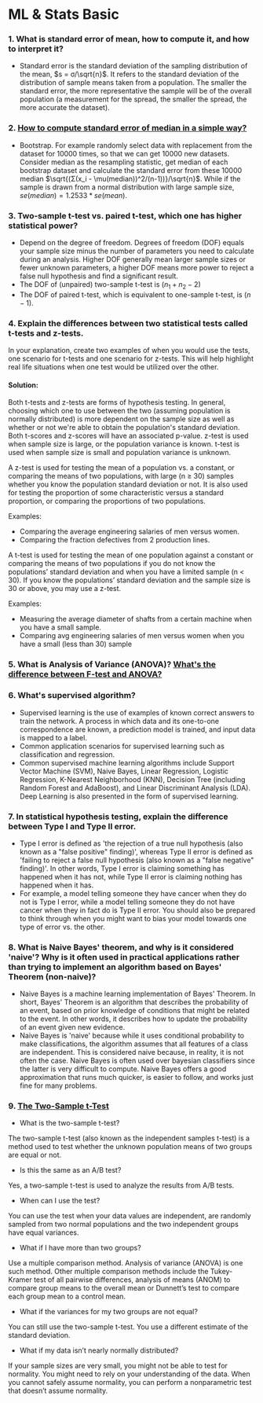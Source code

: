 # ML & Stats Basic
### 1. What is standard error of mean, how to compute it, and how to interpret it?
* Standard error is the standard deviation of the sampling distribution of the mean, $`s = σ/\sqrt{n}`$. It refers to the standard deviation of the distribution of sample means
taken from a population. The smaller the standard error, the more representative the sample will be of the overall population (a measurement for the
spread, the smaller the spread, the more accurate the dataset). 

### 2. [How to compute standard error of median in a simple way?](https://towardsdatascience.com/how-to-estimate-the-standard-error-of-the-median-the-bootstrap-strategy-ed09cccb838a)
* Bootstrap. For example randomly select data with replacement from the dataset for 10000 times, so that we can get 10000 new datasets. Consider median as the resampling statistic, get median of each bootstrap dataset and
calculate the standard error from these 10000 median $`\sqrt{(Σ(x_i - \mu(median))^2/(n-1))}/\sqrt{n}`$.
While if the sample is drawn from a normal distribution with large sample size, $`se(median) = 1.2533*se(mean)`$.

### 3. Two-sample t-test vs. paired t-test, which one has higher statistical power?
* Depend on the degree of freedom. Degrees of freedom (DOF) equals your sample size minus the number of parameters you need to calculate during an analysis. Higher DOF generally mean larger sample sizes or fewer unknown parameters, a higher DOF means more power to reject a false null hypothesis and find a significant result.
* The DOF of (unpaired) two-sample t-test is ($`n_1+n_2-2`$)
* The DOF of paired t-test, which is equivalent to one-sample t-test, is ($`n-1`$).

### 4. Explain the differences between two statistical tests called t-tests and z-tests. 
In your explanation, create two examples of when you would use the tests, one scenario for t-tests and one scenario for z-tests. This will help highlight real life situations when one test would be utilized over the other.
#### Solution:
Both t-tests and z-tests are forms of hypothesis testing. In general, choosing which one to use between the two (assuming population is normally distributed) is more dependent on the sample size as well as whether or not we're able to obtain the population's standard deviation. Both t-scores and z-scores will have an associated p-value. z-test is used when sample size is large, or the population variance is known. t-test is used when sample size is small and population variance is unknown.

A z-test is used for testing the mean of a population vs. a constant, or comparing the means of two populations, with large (n ≥ 30) samples whether you know the population standard deviation or not. It is also used for testing the proportion of some characteristic versus a standard proportion, or comparing the proportions of two populations.

Examples:

* Comparing the average engineering salaries of men versus women.
* Comparing the fraction defectives from 2 production lines.

A t-test is used for testing the mean of one population against a constant or comparing the means of two populations if you do not know the populations’ standard deviation and when you have a limited sample (n < 30). If you know the populations’ standard deviation and the sample size is 30 or above, you may use a z-test.

Examples:
* Measuring the average diameter of shafts from a certain machine when you have a small sample.
* Comparing avg engineering salaries of men versus women when you have a small (less than 30) sample

### 5. What is Analysis of Variance (ANOVA)? [What's the difference between F-test and ANOVA?](https://statisticsbyjim.com/anova/f-tests-anova/)

### 6. What's supervised algorithm? 
* Supervised learning is the use of examples of known correct answers to train the network. A process in which data and its one-to-one correspondence are known, a prediction model is trained, and input data is mapped to a label.
* Common application scenarios for supervised learning such as classification and regression.
* Common supervised machine learning algorithms include Support Vector Machine (SVM), Naive Bayes, Linear Regression, Logistic Regression, K-Nearest Neighborhood (KNN), Decision Tree (including Random Forest and AdaBoost), and Linear Discriminant Analysis (LDA). Deep Learning is also presented in the form of supervised learning.

### 7. In statistical hypothesis testing, explain the difference between Type I and Type II error.
* Type I error is defined as 'the rejection of a true null hypothesis (also known as a "false positive" finding)', whereas Type II error is defined as 'failing to reject a false null hypothesis (also known as a "false negative" finding)'. In other words, Type I error is claiming something has happened when it has not, while Type II error is claiming nothing has happened when it has.
* For example, a model telling someone they have cancer when they do not is Type I error, while a model telling someone they do not have cancer when they in fact do is Type II error. You should also be prepared to think through when you might want to bias your model towards one type of error vs. the other.
### 8. What is Naive Bayes' theorem, and why is it considered 'naive'? Why is it often used in practical applications rather than trying to implement an algorithm based on Bayes' Theorem (non-naive)?
* Naive Bayes is a machine learning implementation of Bayes' Theorem. In short, Bayes' Theorem is an algorithm that describes the probability of an event, based on prior knowledge of conditions that might be related to the event. In other words, it describes how to update the probability of an event given new evidence.
* Naive Bayes is 'naive' because while it uses conditional probability to make classifications, the algorithm assumes that all features of a class are independent. This is considered naive because, in reality, it is not often the case. Naive Bayes is often used over bayesian classifiers since the latter is very difficult to compute. Naive Bayes offers a good approximation that runs much quicker, is easier to follow, and works just fine for many problems.

### 9. [The Two-Sample t-Test](https://www.jmp.com/en_ch/statistics-knowledge-portal/t-test/two-sample-t-test.html)
* What is the two-sample t-test?

The two-sample t-test (also known as the independent samples t-test) is a method used to test whether the unknown population means of two groups are equal or not.
* Is this the same as an A/B test?

Yes, a two-sample t-test is used to analyze the results from A/B tests.
* When can I use the test?

You can use the test when your data values are independent, are randomly sampled from two normal populations and the two independent groups have equal variances.
* What if I have more than two groups?

Use a multiple comparison method. Analysis of variance (ANOVA) is one such method. Other multiple comparison methods include the Tukey-Kramer test of all pairwise differences, analysis of means (ANOM) to compare group means to the overall mean or Dunnett’s test to compare each group mean to a control mean.
* What if the variances for my two groups are not equal?

You can still use the two-sample t-test. You use a different estimate of the standard deviation. 
* What if my data isn’t nearly normally distributed?

If your sample sizes are very small, you might not be able to test for normality. You might need to rely on your understanding of the data. When you cannot safely assume normality, you can perform a nonparametric test that doesn’t assume normality.

